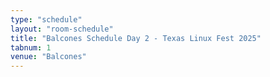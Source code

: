 ```yaml
---
type: "schedule"
layout: "room-schedule"
title: "Balcones Schedule Day 2 - Texas Linux Fest 2025"
tabnum: 1
venue: "Balcones"
---
```

